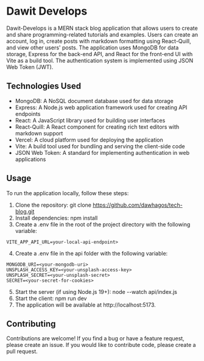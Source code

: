 # Dawit Develops

Dawit-Develops is a MERN stack blog application that allows users to create and share programming-related tutorials and examples. Users can create an account, log in, create posts with markdown formatting using React-Quill, and view other users' posts. The application uses MongoDB for data storage, Express for the back-end API, and React for the front-end UI with Vite as a build tool. The authentication system is implemented using JSON Web Token (JWT).

## Technologies Used
- MongoDB: A NoSQL document database used for data storage
- Express: A Node.js web application framework used for creating API endpoints
- React: A JavaScript library used for building user interfaces
- React-Quill: A React component for creating rich text editors with markdown support
- Vercel: A cloud platform used for deploying the application
- Vite: A build tool used for bundling and serving the client-side code
- JSON Web Token: A standard for implementing authentication in web applications

## Usage
To run the application locally, follow these steps:

1. Clone the repository: git clone https://github.com/dawhagos/tech-blog.git
2. Install dependencies: npm install
3. Create a .env file in the root of the project directory with the following variable:
```
VITE_APP_API_URL=your-local-api-endpoint>
```
4. Create a .env file in the api folder with the following variable:
```
MONGODB_URI=<your-mongodb-uri>
UNSPLASH_ACCESS_KEY=<your-unsplash-access-key>
UNSPLASH_SECRET=<your-unsplash-secret>
SECRET=<your-secret-for-cookies>
```
5. Start the server (if using Node.js 19+): node --watch api/index.js
6. Start the client: npm run dev
7. The application will be available at http://localhost:5173.

## Contributing
Contributions are welcome! If you find a bug or have a feature request, please create an issue. If you would like to contribute code, please create a pull request.
